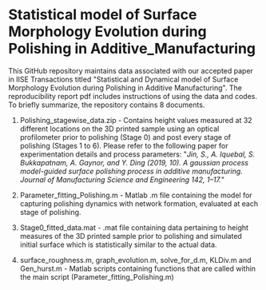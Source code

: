 # Statistical model of Surface Morphology Evolution during Polishing in Additive_Manufacturing

This GitHub repository maintains data associated with our accepted paper in IISE Transactions titled "Statistical and Dynamical model of Surface Morphology Evolution during Polishing in Additive Manufacturing". The reproducibility report pdf includes instructions of using the data and codes. To briefly summarize, the repository contains 8 documents.

1. Polishing_stagewise_data.zip - Contains height values measured at 32 different locations on the 3D printed sample using an optical profilometer prior to polishing (Stage 0) and post every stage of polishing (Stages 1 to 6). Please refer to the following paper for experimentation details and process parameters: "_Jin, S., A. Iquebal, S. Bukkapatnam, A. Gaynor, and Y. Ding (2019, 10). A gaussian process model-guided surface polishing process in additive manufacturing. Journal of Manufacturing Science and Engineering 142, 1–17._"

2. Parameter_fitting_Polishing.m - Matlab .m file containing the model for capturing polishing dynamics with network formation, evaluated at each stage of polishing.

3. Stage0_fitted_data.mat - .mat file containing data pertaining to height measures of the 3D printed sample prior to polishing and simulated initial surface which is statistically similar to the actual data. 

4. surface_roughness.m, graph_evolution.m, solve_for_d.m, KLDiv.m and Gen_hurst.m - Matlab scripts containing functions that are called within the main script (Parameter_fitting_Polishing.m)
